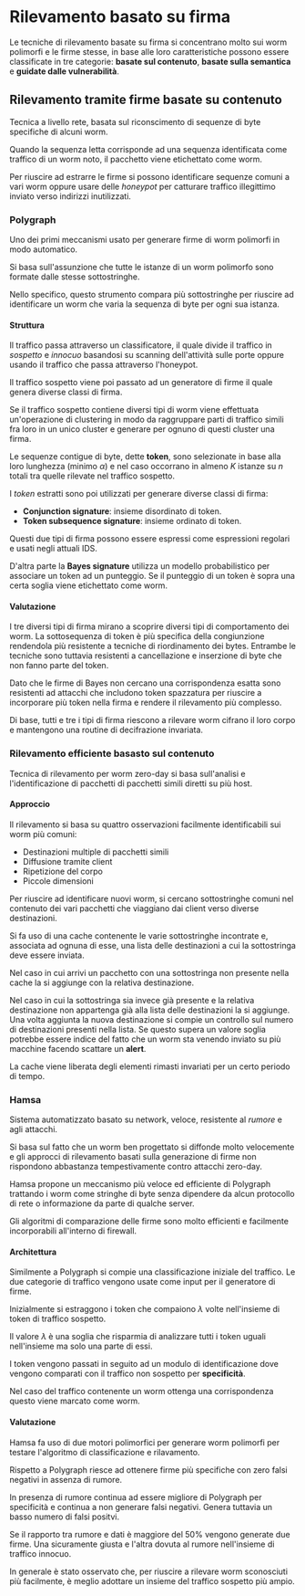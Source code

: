 # Rilevamento basato su firma

Le tecniche di rilevamento basate su firma si concentrano 
molto sui worm polimorfi e le firme stesse, in base alle loro
caratteristiche possono essere classificate in tre categorie:
**basate sul contenuto**, **basate sulla semantica** e 
**guidate dalle vulnerabilità**.

## Rilevamento tramite firme basate su contenuto

Tecnica a livello rete, basata sul riconscimento di sequenze 
di byte specifiche di alcuni worm.

Quando la sequenza letta corrisponde ad una sequenza 
identificata come traffico di un worm noto, il pacchetto 
viene etichettato come worm.

Per riuscire ad estrarre le firme si possono identificare 
sequenze comuni a vari worm oppure usare delle _honeypot_ per
catturare traffico illegittimo inviato verso indirizzi 
inutilizzati.

### Polygraph

Uno dei primi meccanismi usato per generare firme di worm 
polimorfi in modo automatico.

Si basa sull'assunzione che tutte le istanze di un worm 
polimorfo sono formate dalle stesse sottostringhe.

Nello specifico, questo strumento compara più sottostringhe
per riuscire ad identificare un worm che varia la sequenza 
di byte per ogni sua istanza.

#### Struttura

Il traffico passa attraverso un classificatore, il quale divide
il traffico in _sospetto_ e _innocuo_ basandosi su scanning 
dell'attività sulle porte oppure usando il traffico che passa
attraverso l'honeypot.

Il traffico sospetto viene poi passato ad un generatore di firme
il quale genera diverse classi di firma.

Se il traffico sospetto contiene diversi tipi di worm viene 
effettuata un'operazione di clustering in modo da raggruppare 
parti di traffico simili fra loro in un unico cluster e 
generare per ognuno di questi cluster una firma.

Le sequenze contigue di byte, dette **token**, sono selezionate 
in base alla loro lunghezza (minimo $\alpha$) e nel caso 
occorrano in almeno $K$ istanze su $n$ totali tra quelle 
rilevate nel traffico sospetto.

I _token_ estratti sono poi utilizzati per generare diverse 
classi di firma:
- **Conjunction signature**: insieme disordinato di token.
- **Token subsequence signature**: insieme ordinato di token.

Questi due tipi di firma possono essere espressi come 
espressioni regolari e usati negli attuali IDS.

D'altra parte la **Bayes signature** utilizza un modello 
probabilistico per associare un token ad un punteggio. Se 
il punteggio di un token è sopra una certa soglia viene 
etichettato come worm.

#### Valutazione

I tre diversi tipi di firma mirano a scoprire diversi tipi di 
comportamento dei worm. La sottosequenza di token è più 
specifica della congiunzione rendendola più resistente a 
tecniche di riordinamento dei bytes. Entrambe le tecniche 
sono tuttavia resistenti a cancellazione e inserzione di byte
che non fanno parte del token.

Dato che le firme di Bayes non cercano una corrispondenza 
esatta sono resistenti ad attacchi che includono token 
spazzatura per riuscire a incorporare più token nella firma
e rendere il rilevamento più complesso.

Di base, tutti e tre i tipi di firma riescono a rilevare worm
cifrano il loro corpo e mantengono una routine di decifrazione
invariata.

### Rilevamento efficiente basasto sul contenuto

Tecnica di rilevamento per worm zero-day si basa sull'analisi
e l'identificazione di pacchetti di pacchetti simili diretti
su più host.

#### Approccio

Il rilevamento si basa su quattro osservazioni facilmente 
identificabili sui worm più comuni:
- Destinazioni multiple di pacchetti simili
- Diffusione tramite client
- Ripetizione del corpo
- Piccole dimensioni

Per riuscire ad identificare nuovi worm, si cercano 
sottostringhe comuni nel contenuto dei vari pacchetti che 
viaggiano dai client verso diverse destinazioni.

Si fa uso di una cache contenente le varie sottostringhe 
incontrate e, associata ad ognuna di esse, una lista delle 
destinazioni a cui la sottostringa deve essere inviata.

Nel caso in cui arrivi un pacchetto con una sottostringa non
presente nella cache la si aggiunge con la relativa 
destinazione.

Nel caso in cui la sottostringa sia invece già presente e la 
relativa destinazione non appartenga già alla lista delle 
destinazioni la si aggiunge. Una volta aggiunta la nuova 
destinazione si compie un controllo sul numero di destinazioni
presenti nella lista. Se questo supera un valore soglia 
potrebbe essere indice del fatto che un worm sta venendo 
inviato su più macchine facendo scattare un **alert**.

La cache viene liberata degli elementi rimasti invariati 
per un certo periodo di tempo.

### Hamsa

Sistema automatizzato basato su network, veloce, resistente
al _rumore_ e agli attacchi.

Si basa sul fatto che un worm ben progettato si diffonde 
molto velocemente e gli approcci di rilevamento basati sulla
generazione di firme non rispondono abbastanza tempestivamente
contro attacchi zero-day.

Hamsa propone un meccanismo più veloce ed efficiente di 
Polygraph trattando i worm come stringhe di byte senza 
dipendere da alcun protocollo di rete o informazione da 
parte di qualche server.

Gli algoritmi di comparazione delle firme sono molto efficienti
e facilmente incorporabili all'interno di firewall.

#### Architettura

Similmente a Polygraph si compie una classificazione iniziale 
del traffico. Le due categorie di traffico vengono usate 
come input per il generatore di firme.

Inizialmente si estraggono i token che compaiono $\lambda$
volte nell'insieme di token di traffico sospetto.

Il valore $\lambda$ è una soglia che risparmia di analizzare 
tutti i token uguali nell'insieme ma solo una parte di essi.

I token vengono passati in seguito ad un modulo di 
identificazione dove vengono comparati con il traffico non 
sospetto per **specificità**.

Nel caso del traffico contenente un worm ottenga una 
corrispondenza questo viene marcato come worm.

#### Valutazione

Hamsa fa uso di due motori polimorfici per generare worm 
polimorfi per testare l'algoritmo di classificazione e 
rilavamento.

Rispetto a Polygraph riesce ad ottenere firme più specifiche 
con zero falsi negativi in assenza di rumore.

In presenza di rumore continua ad essere migliore di Polygraph
per specificità e continua a non generare falsi negativi. 
Genera tuttavia un basso numero di falsi positvi.

Se il rapporto tra rumore e dati è maggiore del 50% vengono
generate due firme. Una sicuramente giusta e l'altra dovuta 
al rumore nell'insieme di traffico innocuo.

In generale è stato osservato che, per riuscire a rilevare 
worm sconosciuti più facilmente, è meglio adottare un insieme 
del traffico sospetto più ampio.

